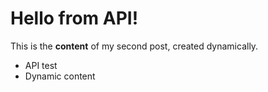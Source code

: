 # Hello from API!

This is the **content** of my second post, created dynamically.

- API test
- Dynamic content